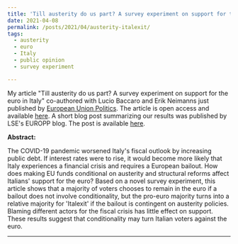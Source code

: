 ```yaml
---
title: 'Till austerity do us part? A survey experiment on support for the euro in Italy'
date: 2021-04-08
permalink: /posts/2021/04/austerity-italexit/
tags:
  - austerity
  - euro
  - Italy
  - public opinion 
  - survey experiment

---
```


My article "Till austerity do us part? A survey experiment on support for the euro in Italy" co-authored with Lucio Baccaro and Erik Neimanns just published by [European Union Politics](https://journals.sagepub.com/home/eup). The article is open access and available [here](https://journals.sagepub.com/doi/full/10.1177/14651165211004772). A short blog post summarizing our results was published by LSE's EUROPP blog. The post is available [here](https://blogs.lse.ac.uk/europpblog/2021/04/26/opposition-to-austerity-outweighs-support-for-the-euro-in-italy/).  

**Abstract:**

The COVID-19 pandemic worsened Italy's fiscal outlook by increasing public debt. If interest rates were to rise, it would become more likely that Italy experiences a financial crisis and requires a European bailout. How does making EU funds conditional on austerity and structural reforms affect Italians' support for the euro? Based on a novel survey experiment, this article shows that a majority of voters chooses to remain in the euro if a bailout does not involve conditionality, but the pro-euro majority turns into a relative majority for 'Italexit' if the bailout is contingent on austerity policies. Blaming different actors for the fiscal crisis has little effect on support. These results suggest that conditionality may turn Italian voters against the euro.

------